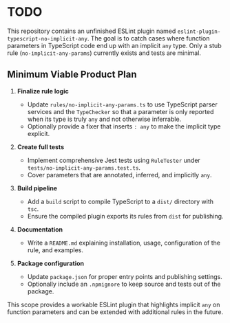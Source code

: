 # TODO

This repository contains an unfinished ESLint plugin named `eslint-plugin-typescript-no-implicit-any`. The goal is to catch cases where function parameters in TypeScript code end up with an implicit `any` type. Only a stub rule (`no-implicit-any-params`) currently exists and tests are minimal.

## Minimum Viable Product Plan

1. **Finalize rule logic**
   - Update `rules/no-implicit-any-params.ts` to use TypeScript parser services and the `TypeChecker` so that a parameter is only reported when its type is truly `any` and not otherwise inferrable.
   - Optionally provide a fixer that inserts `: any` to make the implicit type explicit.

2. **Create full tests**
   - Implement comprehensive Jest tests using `RuleTester` under `tests/no-implicit-any-params.test.ts`.
   - Cover parameters that are annotated, inferred, and implicitly `any`.

3. **Build pipeline**
   - Add a `build` script to compile TypeScript to a `dist/` directory with `tsc`.
   - Ensure the compiled plugin exports its rules from `dist` for publishing.

4. **Documentation**
   - Write a `README.md` explaining installation, usage, configuration of the rule, and examples.

5. **Package configuration**
   - Update `package.json` for proper entry points and publishing settings.
   - Optionally include an `.npmignore` to keep source and tests out of the package.

This scope provides a workable ESLint plugin that highlights implicit `any` on function parameters and can be extended with additional rules in the future.
